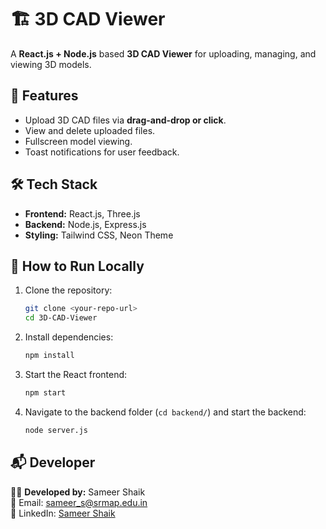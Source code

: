 # 🏗️ 3D CAD Viewer  

A **React.js + Node.js** based **3D CAD Viewer** for uploading, managing, and viewing 3D models.

## 🌟 Features  
- Upload 3D CAD files via **drag-and-drop or click**.  
- View and delete uploaded files.  
- Fullscreen model viewing.  
- Toast notifications for user feedback.  

## 🛠️ Tech Stack  
- **Frontend:** React.js, Three.js  
- **Backend:** Node.js, Express.js  
- **Styling:** Tailwind CSS, Neon Theme  

## 📌 How to Run Locally  
1. Clone the repository:  
   ```bash
   git clone <your-repo-url>
   cd 3D-CAD-Viewer
   ```
2. Install dependencies:  
   ```bash
   npm install
   ```
3. Start the React frontend:  
   ```bash
   npm start
   ```
4. Navigate to the backend folder (`cd backend/`) and start the backend:  
   ```bash
   node server.js
   ```

## 📬 Developer  
👨‍💻 **Developed by:** Sameer Shaik  
📧 Email: [sameer_s@srmap.edu.in](mailto:sameer_s@srmap.edu.in)  
🔗 LinkedIn: [Sameer Shaik](https://www.linkedin.com/in/sameer-shaik-68317224b/)  



